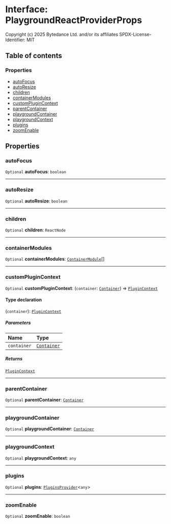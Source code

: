 # Interface: PlaygroundReactProviderProps

Copyright (c) 2025 Bytedance Ltd. and/or its affiliates
SPDX-License-Identifier: MIT

## Table of contents

### Properties

* [autoFocus](/auto-docs/free-layout-editor/interfaces/PlaygroundReactProviderProps.md#autofocus)
* [autoResize](/auto-docs/free-layout-editor/interfaces/PlaygroundReactProviderProps.md#autoresize)
* [children](/auto-docs/free-layout-editor/interfaces/PlaygroundReactProviderProps.md#children)
* [containerModules](/auto-docs/free-layout-editor/interfaces/PlaygroundReactProviderProps.md#containermodules)
* [customPluginContext](/auto-docs/free-layout-editor/interfaces/PlaygroundReactProviderProps.md#customplugincontext)
* [parentContainer](/auto-docs/free-layout-editor/interfaces/PlaygroundReactProviderProps.md#parentcontainer)
* [playgroundContainer](/auto-docs/free-layout-editor/interfaces/PlaygroundReactProviderProps.md#playgroundcontainer)
* [playgroundContext](/auto-docs/free-layout-editor/interfaces/PlaygroundReactProviderProps.md#playgroundcontext)
* [plugins](/auto-docs/free-layout-editor/interfaces/PlaygroundReactProviderProps.md#plugins)
* [zoomEnable](/auto-docs/free-layout-editor/interfaces/PlaygroundReactProviderProps.md#zoomenable)

## Properties

### autoFocus

`Optional` **autoFocus**: `boolean`

***

### autoResize

`Optional` **autoResize**: `boolean`

***

### children

`Optional` **children**: `ReactNode`

***

### containerModules

`Optional` **containerModules**: [`ContainerModule`](/auto-docs/free-layout-editor/interfaces/interfaces.ContainerModule.md)\[]

***

### customPluginContext

`Optional` **customPluginContext**: (`container`: [`Container`](/auto-docs/free-layout-editor/interfaces/interfaces.Container.md)) => [`PluginContext`](/auto-docs/free-layout-editor/variables/PluginContext-1.md)

#### Type declaration

(`container`): [`PluginContext`](/auto-docs/free-layout-editor/variables/PluginContext-1.md)

##### Parameters

| Name | Type |
| :------ | :------ |
| `container` | [`Container`](/auto-docs/free-layout-editor/interfaces/interfaces.Container.md) |

##### Returns

[`PluginContext`](/auto-docs/free-layout-editor/variables/PluginContext-1.md)

***

### parentContainer

`Optional` **parentContainer**: [`Container`](/auto-docs/free-layout-editor/interfaces/interfaces.Container.md)

***

### playgroundContainer

`Optional` **playgroundContainer**: [`Container`](/auto-docs/free-layout-editor/interfaces/interfaces.Container.md)

***

### playgroundContext

`Optional` **playgroundContext**: `any`

***

### plugins

`Optional` **plugins**: [`PluginsProvider`](/auto-docs/free-layout-editor/interfaces/PluginsProvider.md)<`any`>

***

### zoomEnable

`Optional` **zoomEnable**: `boolean`
